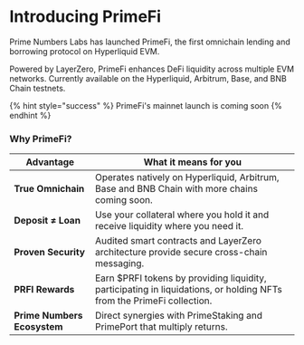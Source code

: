# Introducing PrimeFi

Prime Numbers Labs has launched PrimeFi, the first omnichain lending and borrowing protocol on Hyperliquid EVM.&#x20;

Powered by LayerZero, PrimeFi enhances DeFi liquidity across multiple EVM networks. Currently available on the Hyperliquid, Arbitrum, Base, and BNB Chain testnets.

{% hint style="success" %}
PrimeFi's mainnet launch is coming soon
{% endhint %}

### Why PrimeFi?

| Advantage                   | What it means for you                                                                                                 |
| --------------------------- | --------------------------------------------------------------------------------------------------------------------- |
| **True Omnichain**          | Operates natively on Hyperliquid, Arbitrum, Base and BNB Chain with more chains coming soon.                          |
| **Deposit ≠ Loan**          | Use your collateral where you hold it and receive liquidity where you need it.                                        |
| **Proven Security**         | Audited smart contracts and LayerZero architecture provide secure cross-chain messaging.                              |
| **PRFI Rewards**            | Earn $PRFI tokens by providing liquidity, participating in liquidations, or holding NFTs from the PrimeFi collection. |
| **Prime Numbers Ecosystem** | Direct synergies with PrimeStaking and PrimePort that multiply returns.                                               |

